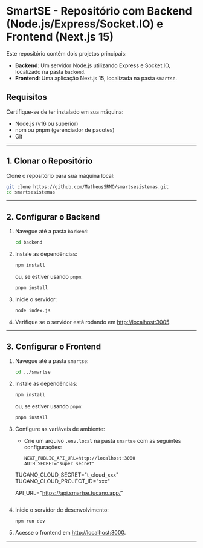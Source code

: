 # SmartSE - Repositório com Backend (Node.js/Express/Socket.IO) e Frontend (Next.js 15)

Este repositório contém dois projetos principais:
- **Backend**: Um servidor Node.js utilizando Express e Socket.IO, localizado na pasta `backend`.
- **Frontend**: Uma aplicação Next.js 15, localizada na pasta `smartse`.

## **Requisitos**
Certifique-se de ter instalado em sua máquina:
- Node.js (v16 ou superior)
- npm ou pnpm (gerenciador de pacotes)
- Git

---

## **1. Clonar o Repositório**

Clone o repositório para sua máquina local:

```bash
git clone https://github.com/MatheusSRMO/smartsesistemas.git
cd smartsesistemas
```

---

## **2. Configurar o Backend**

1. Navegue até a pasta `backend`:
   ```bash
   cd backend
   ```

2. Instale as dependências:
   ```bash
   npm install
   ```
   ou, se estiver usando `pnpm`:
   ```bash
   pnpm install
   ```

3. Inicie o servidor:
   ```bash
   node index.js
   ```

4. Verifique se o servidor está rodando em [http://localhost:3005](http://localhost:3005).

---

## **3. Configurar o Frontend**

1. Navegue até a pasta `smartse`:
   ```bash
   cd ../smartse
   ```

2. Instale as dependências:
   ```bash
   npm install
   ```
   ou, se estiver usando `pnpm`:
   ```bash
   pnpm install
   ```

3. Configure as variáveis de ambiente:
   - Crie um arquivo `.env.local` na pasta `smartse` com as seguintes configurações:
     ```env
     NEXT_PUBLIC_API_URL=http://localhost:3000
     AUTH_SECRET="super secret" 

    TUCANO_CLOUD_SECRET="t_cloud_xxx"
    TUCANO_CLOUD_PROJECT_ID="xxx"

    API_URL="https://api.smartse.tucano.app/"

     ```

4. Inicie o servidor de desenvolvimento:
   ```bash
   npm run dev
   ```

5. Acesse o frontend em [http://localhost:3000](http://localhost:3000).

---
